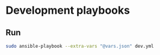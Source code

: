 # Development playbooks

## Run

```bash
sudo ansible-playbook --extra-vars "@vars.json" dev.yml
```

